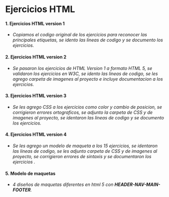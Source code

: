 # Ejercicios HTML
#### 1. Ejercicios HTML version 1 
* *Copiamos el codigo original de los ejercicios para reconocer las principales etiquetas, se idento las lineas de codigo y se documento los ejercicios.*
#### 2. Ejercicios HTML version 2 
* *Se pasaron los ejercicios de HTML Version 1 a formato HTML 5, se validaron los ejercicios en W3C, se idento las lineas de codigo, se les agrego carpeta de imagenes al proyecto e incluye documentacion a los ejercicios.*
#### 3. Ejercicios HTML version 3
* *Se les agrego CSS a los ejercicios como color y cambio de posicion, se corrigieron errores ortograficos, se adjunto la carpeta de CSS y de imagenes al proyecto, se identaron las lineas de codigo y se documento los ejercicios.*
#### 4. Ejercicios HTML version 4
* *Se les agrego un modelo de maqueta a los 15 ejercicios, se identaron las lineas de codigo, se les adjunto carpeta de CSS y de imagenes al proyecto, se corrigieron errores de sintaxis y se documentaron los ejercicios .*
#### 5. Modelo de maquetas
* *4 diseños de maquetas diferentes en html 5 con **HEADER-NAV-MAIN-FOOTER**.*

